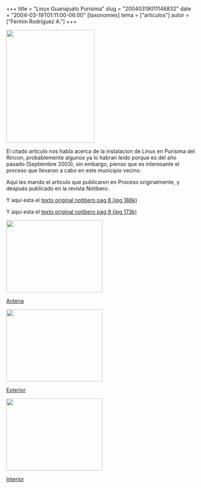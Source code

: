 +++
title = "Linux Guanajuato Purisima"
slug = "20040319011146832"
date = "2004-03-19T01:11:00-06:00"
[taxonomies]
tema = ["articulos"]
autor = ["Fermin Rodriguez A."]
+++

<img src="http://glib.org.mx/images/articles/20040319011146832_1.jpg"
width="235" height="300" />

El citado articulo nos habla acerca de la instalacion de Linux en
Purisima del Rincon, probablemente algunos ya lo habran leido porque es
del año pasado (Septiembre 2003), sin embargo, pienso que es interesante
el proceso que llevaron a cabo en este municipio vecino.

<!-- more -->
Aqui les mando el articulo que publicaron en Proceso originalmente, y
después publicado en la revista Notibero.

Y aqui esta el [texto original notibero pag 8 (jpg
188k)](http://luisrey.red-libre.org/datos/pur1.jpg)

Y aqui esta el [texto original notibero pag 9 (jpg
173k)](http://luisrey.red-libre.org/datos/pur2.jpg)

<img src="http://glib.org.mx/images/articles/20040319011146832_2.jpg"
width="256" height="192" />

[Antena](http://luisrey.red-libre.org/datos/Antena.jpg)

<img src="http://glib.org.mx/images/articles/20040319011146832_3.jpg"
width="256" height="192" />

[Exterior](http://luisrey.red-libre.org/datos/Exterior.jpg)

<img src="http://glib.org.mx/images/articles/20040319011146832_4.jpg"
width="256" height="192" />

[Interior](http://luisrey.red-libre.org/datos/Interior.jpg)
